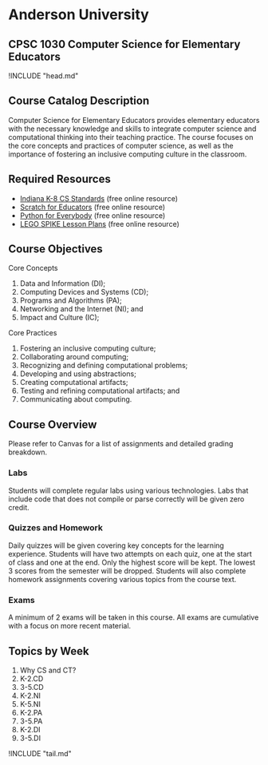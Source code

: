 Anderson University
===================

CPSC 1030 Computer Science for Elementary Educators
---------------------------------------------------

!INCLUDE "head.md"

Course Catalog Description
--------------------------

Computer Science for Elementary Educators provides elementary educators with the necessary knowledge and skills to integrate computer science and computational thinking into their teaching practice. The course focuses on the core concepts and practices of computer science, as well as the importance of fostering an inclusive computing culture in the classroom.

Required Resources
------------------

- [Indiana K-8 CS Standards](https://media.doe.in.gov/standards/indiana-academic-standards-grades-k-8-computer-science.pdf) (free online resource)
- [Scratch for Educators](https://scratch.mit.edu/educators) (free online resource)
- [Python for Everybody](https://www.py4e.com/) (free online resource)
- [LEGO SPIKE Lesson Plans](https://education.lego.com/en-us/lessons/?products=SPIKE%E2%84%A2+Prime+Set,SPIKE%E2%84%A2+Essential) (free online resource)

Course Objectives
-----------------

Core Concepts

1. Data and Information (DI);
2. Computing Devices and Systems (CD);
3. Programs and Algorithms (PA);
4. Networking and the Internet (NI); and
5. Impact and Culture (IC);

Core Practices

1. Fostering an inclusive computing culture;
2. Collaborating around computing;
3. Recognizing and defining computational problems;
4. Developing and using abstractions;
5. Creating computational artifacts;
6. Testing and refining computational artifacts; and
7. Communicating about computing.

Course Overview
---------------

Please refer to Canvas for a list of assignments and detailed grading breakdown.

### Labs

Students will complete regular labs using various technologies. Labs that include code that does not compile or parse correctly will be given zero credit.

### Quizzes and Homework

Daily quizzes will be given covering key concepts for the learning experience. Students will have two attempts on each quiz, one at the start of class and one at the end. Only the highest score will be kept. The lowest 3 scores from the semester will be dropped. Students will also complete homework assignments covering various topics from the course text.

### Exams

A minimum of 2 exams will be taken in this course. All exams are cumulative with a focus on more recent material.

Topics by Week
--------------

1. Why CS and CT?
1. K-2.CD
2. 3-5.CD
3. K-2.NI
4. K-5.NI
5. K-2.PA
6. 3-5.PA
7. K-2.DI
8. 3-5.DI

!INCLUDE "tail.md"
